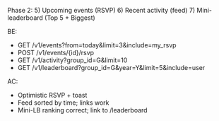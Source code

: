 Phase 2:
5) Upcoming events (RSVP)
6) Recent activity (feed)
7) Mini-leaderboard (Top 5 + Biggest)

BE:
- GET /v1/events?from=today&limit=3&include=my_rsvp
- POST /v1/events/{id}/rsvp
- GET /v1/activity?group_id=G&limit=10
- GET /v1/leaderboard?group_id=G&year=Y&limit=5&include=user

AC:
- Optimistic RSVP + toast
- Feed sorted by time; links work
- Mini-LB ranking correct; link to /leaderboard
